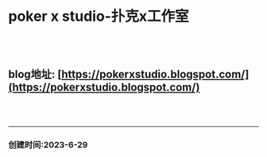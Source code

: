 # poker x studio-扑克x工作室

<br><br>

## blog地址: [https://pokerxstudio.blogspot.com/](https://pokerxstudio.blogspot.com/)

<br><br>

---
### 创建时间:2023-6-29
